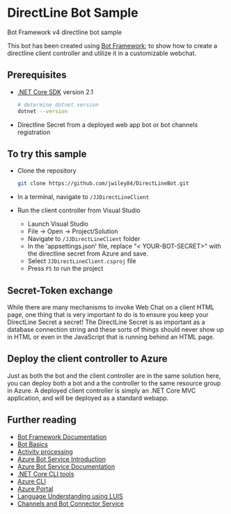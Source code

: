 # DirectLine Bot Sample

Bot Framework v4 directline bot sample

This bot has been created using [Bot Framework](https://dev.botframework.com); to show how to create a directline client controller and utilize it in a customizable webchat.

## Prerequisites

- [.NET Core SDK](https://dotnet.microsoft.com/download) version 2.1

  ```bash
  # determine dotnet version
  dotnet --version
  ```

- Directline Secret from a deployed web app bot or bot channels registration

## To try this sample

- Clone the repository

    ```bash
    git clone https://github.com/jwiley84/DirectLineBot.git
    ```

- In a terminal, navigate to `/JJDirectLineClient`
- Run the client controller from Visual Studio

  - Launch Visual Studio
  - File -> Open -> Project/Solution
  - Navigate to `/JJDirectLineClient` folder
  - In the 'appsettings.json' file, replace "< YOUR-BOT-SECRET>" with the directline secret from Azure and save.
  - Select `JJDirectLineClient.csproj` file
  - Press `F5` to run the project

## Secret-Token exchange

While there are many mechanisms to invoke Web Chat on a client HTML page, one thing that is very important to do is to ensure you keep your DirectLine Secret a secret! The DirectLine Secret is as important as a database connection string and these sorts of things should never show up in HTML or even in the JavaScript that is running behind an HTML page.

## Deploy the client controller to Azure

Just as both the bot and the client controller are in the same solution here, you can deploy both a bot and a the controller to the same resource group in Azure. A deployed client controller is simply an .NET Core MVC application, and will be deployed as a standard webapp.

## Further reading

- [Bot Framework Documentation](https://docs.botframework.com)
- [Bot Basics](https://docs.microsoft.com/azure/bot-service/bot-builder-basics?view=azure-bot-service-4.0)
- [Activity processing](https://docs.microsoft.com/en-us/azure/bot-service/bot-builder-concept-activity-processing?view=azure-bot-service-4.0)
- [Azure Bot Service Introduction](https://docs.microsoft.com/azure/bot-service/bot-service-overview-introduction?view=azure-bot-service-4.0)
- [Azure Bot Service Documentation](https://docs.microsoft.com/azure/bot-service/?view=azure-bot-service-4.0)
- [.NET Core CLI tools](https://docs.microsoft.com/en-us/dotnet/core/tools/?tabs=netcore2x)
- [Azure CLI](https://docs.microsoft.com/cli/azure/?view=azure-cli-latest)
- [Azure Portal](https://portal.azure.com)
- [Language Understanding using LUIS](https://docs.microsoft.com/en-us/azure/cognitive-services/luis/)
- [Channels and Bot Connector Service](https://docs.microsoft.com/en-us/azure/bot-service/bot-concepts?view=azure-bot-service-4.0)
